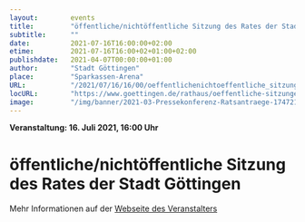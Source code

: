 ```yaml
---
layout:        events
title:         "öffentliche/nichtöffentliche Sitzung des Rates der Stadt Göttingen"
subtitle:      ""
date:          2021-07-16T16:00:00+02:00
etime:         2021-07-16T16:00+02+01:00+02:00
publishdate:   2021-04-07T00:00:00+01:00
author:        "Stadt Göttingen"
place:         "Sparkassen-Arena"
URL:           "/2021/07/16/16/00/oeffentlichenichtoeffentliche_sitzung_des_rates_der_stadt_goettingen"
locURL:        "https://www.goettingen.de/rathaus/oeffentliche-sitzungen.html"
image:         "/img/banner/2021-03-Pressekonferenz-Ratsantraege-174721.png"
---
```


**Veranstaltung: 16. Juli 2021, 16:00 Uhr**

öffentliche/nichtöffentliche Sitzung des Rates der Stadt Göttingen
===========



Mehr Informationen auf der [Webseite des Veranstalters](https://www.goettingen.de/rathaus/oeffentliche-sitzungen.html)
